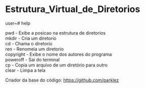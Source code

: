 # Estrutura_Virtual_de_Diretorios

user~# help

pwd - Exibe a posicao na estrutura de diretorios<br/>
mkdir - Cria um diretorio<br/>
cd - Chama o diretorio<br/>
ren - Renomeia um diretorio<br/>
copyright - Exibe o nome dos autores do programa<br/>
poweroff - Sai do terminal<br/>
cp - Copia um arquivo de um diretório para outro<br/>
clear - Limpa a tela<br/>

Criador da base do código: <link>https://github.com/parklez<link/>
